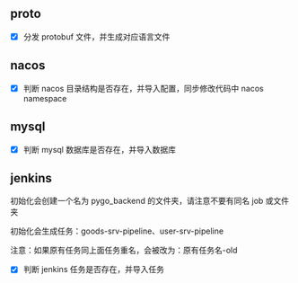 
## proto

- [x] 分发 protobuf 文件，并生成对应语言文件

## nacos

- [x] 判断 nacos 目录结构是否存在，并导入配置，同步修改代码中 nacos namespace

## mysql

- [x] 判断 mysql 数据库是否存在，并导入数据库


## jenkins

初始化会创建一个名为 pygo_backend 的文件夹，请注意不要有同名 job 或文件夹

初始化会生成任务：goods-srv-pipeline、user-srv-pipeline

注意：如果原有任务同上面任务重名，会被改为：原有任务名-old

- [x] 判断 jenkins 任务是否存在，并导入任务
